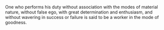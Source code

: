 One who performs his duty without association with the modes of material nature, without false ego, with great determination and enthusiasm, and without wavering in success or failure is said to be a worker in the mode of goodness.
